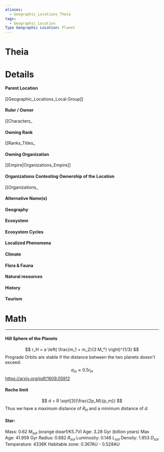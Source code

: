 ```yaml
---
aliases:
  - Geographic_Locations_Theia
tags:
  - Geographic_Location
Type Geographic Location: Planet
---
```

# Theia



# Details
#### Parent Location
[[Geographic_Locations_Local Group]]
#### Ruler / Owner
[[Characters_
#### Owning Rank
[[Ranks_Titles_
#### Owning Organization
[[Empire|Organizations_Empire]]
#### Organizations Contesting Ownership of the Location
[[Organizations_
#### Alternative Name(s)
#### Geography
#### Ecosystem
#### Ecosystem Cycles
#### Localized Phenomena
#### Climate
#### Flora & Fauna
#### Natural resources
#### History
#### Tourism

# Math
---

#### Hill Sphere of the Planets
$$
r_H = a \left( \frac{m_1 + m_2}{3 M_*} \right)^{1/3}
$$
Prograde Orbits are stable if the distance between the two planets doesn't exceed:
$$
a_{in} ≈ 0.5r_H
$$
https://arxiv.org/pdf/1609.05912
#### Roche limit

$$
d = R \sqrt[3]{\frac{2p_M}{p_m}}
$$
Thus we have a maximum distance of $R_H$ and a minimum distance of $d$.

#### Star:
Mass: 0.62 $M_{sol}$ (orange dwarf/K5.7V)
Age: 3.28 Gyr (billion years)
Max Age: 41.959 Gyr
Radius: 0.682 $R_{sol}$
Luminosity: 0.148 $L_{sol}$
Density: 1.953 $D_{sol}$
Temperature: 4336K
Habitable zone: 0.367AU - 0.528AU
